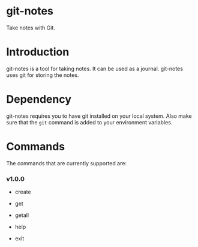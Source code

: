# git-notes

Take notes with Git.

# Introduction

git-notes is a tool for taking notes. It can be used as a journal. git-notes uses git for storing the notes.

# Dependency

git-notes requires you to have git installed on your local system. Also make sure that the ```git``` command is added to your environment variables.

# Commands

The commands that are currently supported are:

### v1.0.0

- create

- get

- getall

- help

- exit
